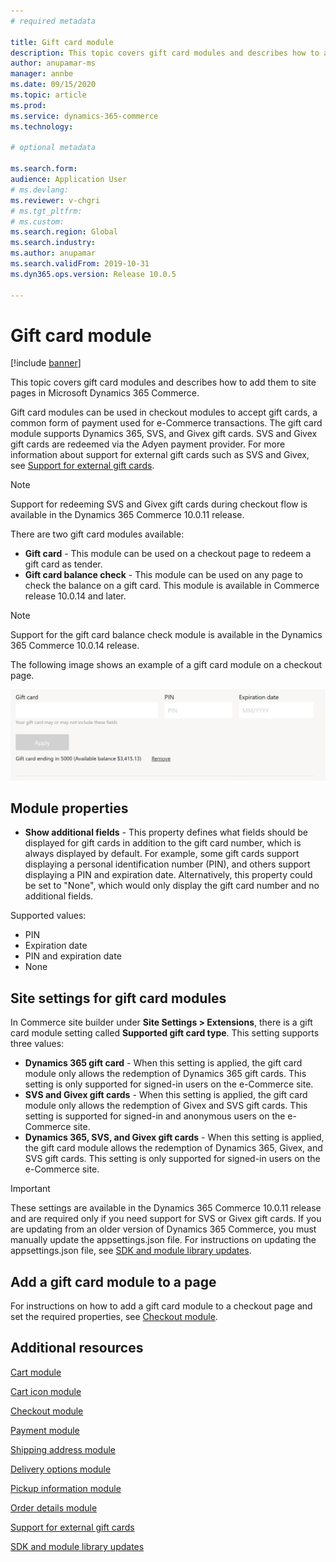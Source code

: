 ```yaml
---
# required metadata

title: Gift card module
description: This topic covers gift card modules and describes how to add them to site pages in Microsoft Dynamics 365 Commerce.
author: anupamar-ms
manager: annbe
ms.date: 09/15/2020
ms.topic: article
ms.prod: 
ms.service: dynamics-365-commerce
ms.technology: 

# optional metadata

ms.search.form:  
audience: Application User
# ms.devlang: 
ms.reviewer: v-chgri
# ms.tgt_pltfrm: 
# ms.custom: 
ms.search.region: Global
ms.search.industry: 
ms.author: anupamar
ms.search.validFrom: 2019-10-31
ms.dyn365.ops.version: Release 10.0.5

---
```


# Gift card module

[!include [banner](includes/banner.md)]

This topic covers gift card modules and describes how to add them to site pages in Microsoft Dynamics 365 Commerce.

Gift card modules can be used in checkout modules to accept gift cards, a common form of payment used for e-Commerce transactions. The gift card module supports Dynamics 365, SVS, and Givex gift cards. SVS and Givex gift cards are redeemed via the Adyen payment provider. For more information about support for external gift cards such as SVS and Givex, see [Support for external gift cards](./dev-itpro/gift-card.md).

> [!NOTE]
> Support for redeeming SVS and Givex gift cards during checkout flow is available in the Dynamics 365 Commerce 10.0.11 release. 

There are two gift card modules available:

- **Gift card** - This module can be used on a checkout page to redeem a gift card as tender. 
- **Gift card balance check** - This module can be used on any page to check the balance on a gift card. This module is available in Commerce release 10.0.14 and later.

> [!NOTE]
> Support for the gift card balance check module is available in the Dynamics 365 Commerce 10.0.14 release.

The following image shows an example of a gift card module on a checkout page.

![Example of a gift card module](./media/ecommerce-giftcard.PNG)

## Module properties

- **Show additional fields** - This property defines what fields should be displayed for gift cards in addition to the gift card number, which is always displayed by default. For example, some gift cards support displaying a personal identification number (PIN), and others support displaying a PIN and expiration date. Alternatively, this property could be set to "None", which would only display the gift card number and no additional fields.

Supported values:
-	PIN
-	Expiration date
-	PIN and expiration date 
-	None

## Site settings for gift card modules

In Commerce site builder under **Site Settings \> Extensions**, there is a gift card module setting called **Supported gift card type**. This setting supports three values:
- **Dynamics 365 gift card** - When this setting is applied, the gift card module only allows the redemption of Dynamics 365 gift cards. This setting is only supported for signed-in users on the e-Commerce site.
- **SVS and Givex gift cards** - When this setting is applied, the gift card module only allows the redemption of Givex and SVS gift cards. This setting is supported for signed-in and anonymous users on the e-Commerce site.
- **Dynamics 365, SVS, and Givex gift cards** - When this setting is applied, the gift card module allows the redemption of Dynamics 365, Givex, and SVS gift cards. This setting is only supported for signed-in users on the e-Commerce site.

> [!IMPORTANT]
> These settings are available in the Dynamics 365 Commerce 10.0.11 release and are required only if you need support for SVS or Givex gift cards. If you are updating from an older version of Dynamics 365 Commerce, you must manually update the appsettings.json file. For instructions on updating the appsettings.json file, see [SDK and module library updates](e-commerce-extensibility/sdk-updates.md#update-the-appsettingsjson-file). 

## Add a gift card module to a page

For instructions on how to add a gift card module to a checkout page and set the required properties, see [Checkout module](add-checkout-module.md).

## Additional resources

[Cart module](add-cart-module.md)

[Cart icon module](cart-icon-module.md)

[Checkout module](add-checkout-module.md)

[Payment module](payment-module.md)

[Shipping address module](ship-address-module.md)

[Delivery options module](delivery-options-module.md)

[Pickup information module](pickup-info-module.md)

[Order details module](order-confirmation-module.md)

[Support for external gift cards](./dev-itpro/gift-card.md)

[SDK and module library updates](e-commerce-extensibility/sdk-updates.md)
